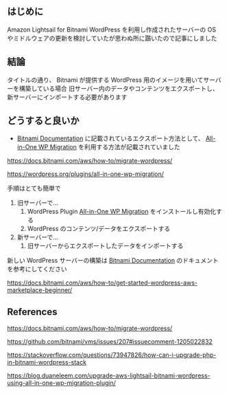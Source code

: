 <!--
title:   Bitnami が提供する WordPress 用のイメージは PHP を更新することはできません
tags:    AmazonLightsail,BITNAMI,PHP,WordPress
id:      bd161a64bc854c1921b7
private: false
-->
## はじめに

Amazon Lightsail for Bitnami WordPress を利用し作成されたサーバーの OS やミドルウェアの更新を検討していたが思わぬ所に躓いたので記事にしました

## 結論

タイトルの通り、 Bitnami が提供する WordPress 用のイメージを用いてサーバーを構築している場合
旧サーバー内のデータやコンテンツをエクスポートし、新サーバーにインポートする必要があります

## どうすると良いか

- [Bitnami Documentation] に記載されているエクスポート方法として、 [All-in-One WP Migration] を利用する方法が記載されていました

https://docs.bitnami.com/aws/how-to/migrate-wordpress/

https://wordpress.org/plugins/all-in-one-wp-migration/

手順はとても簡単で

1. 旧サーバーで...
    1. WordPress Plugin [All-in-One WP Migration] をインストールし有効化する
    1. WordPress のコンテンツ/データをエクスポートする
1. 新サーバーで...
    1. 旧サーバーからエクスポートしたデータをインポートする

新しい WordPress サーバーの構築は [Bitnami Documentation] のドキュメントを参考にしてください

https://docs.bitnami.com/aws/how-to/get-started-wordpress-aws-marketplace-beginner/

[Bitnami Documentation]: https://docs.bitnami.com/
[All-in-One WP Migration]: https://wordpress.org/plugins/all-in-one-wp-migration/

## References

https://docs.bitnami.com/aws/how-to/migrate-wordpress/

https://github.com/bitnami/vms/issues/207#issuecomment-1205022832

https://stackoverflow.com/questions/73947826/how-can-i-upgrade-php-in-bitnami-wordpress-stack

https://blog.duaneleem.com/upgrade-aws-lightsail-bitnami-wordpress-using-all-in-one-wp-migration-plugin/